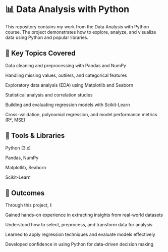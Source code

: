 # 📊 Data Analysis with Python

This repository contains my work from the Data Analysis with Python course. The project demonstrates how to explore, analyze, and visualize data using Python and popular libraries.

## 🔹 Key Topics Covered

Data cleaning and preprocessing with Pandas and NumPy

Handling missing values, outliers, and categorical features

Exploratory data analysis (EDA) using Matplotlib and Seaborn

Statistical analysis and correlation studies

Building and evaluating regression models with Scikit-Learn

Cross-validation, polynomial regression, and model performance metrics (R², MSE)

## 🔹 Tools & Libraries

Python (3.x)

Pandas, NumPy

Matplotlib, Seaborn

Scikit-Learn

## 🔹 Outcomes

Through this project, I:

Gained hands-on experience in extracting insights from real-world datasets

Understood how to select, preprocess, and transform data for analysis

Learned to apply regression techniques and evaluate models effectively

Developed confidence in using Python for data-driven decision making


